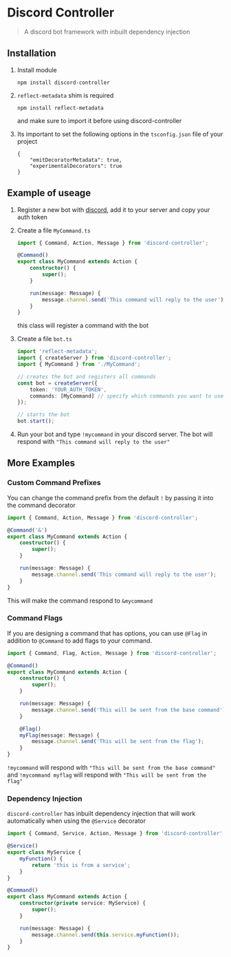 # Discord Controller
> A discord bot framework with inbuilt dependency injection

## Installation

1. Install module

    `npm install discord-controller`

2. `reflect-metadata` shim is required

    `npm install reflect-metadata`
   
   and make sure to import it before using discord-controller

3. Its important to set the following options in the `tsconfig.json` file of your project

    ```
    {
        "emitDecoratorMetadata": true,
        "experimentalDecorators": true
    }
    ```

## Example of useage

1. Register a new bot with [discord](https://discordjs.guide/preparations/setting-up-a-bot-application.html#creating-your-bot), add it to your server and copy your auth token

2. Create a file `MyCommand.ts`

    ```typescript
    import { Command, Action, Message } from 'discord-controller';

    @Command()
    export class MyCommand extends Action {
        constructor() {
            super();
        }

        run(message: Message) {
            message.channel.send('This command will reply to the user');
        }
    }
    ```

    this class will register a command with the bot

3. Create a file `bot.ts`
    ```typescript
    import 'reflect-metadata';
    import { createServer } from 'discord-controller';
    import { MyCommand } from './MyCommand';

    // creates the bot and registers all commands
    const bot = createServer({
        token: 'YOUR_AUTH_TOKEN',
        commands: [MyCommand] // specify which commands you want to use
    });

    // starts the bot
    bot.start();
    ```

4. Run your bot and type `!mycommand` in your discord server. The bot will respond with `"This command will reply to the user"`

## More Examples

### Custom Command Prefixes

You can change the command prefix from the default `!` by passing it into the command decorator

```typescript
import { Command, Action, Message } from 'discord-controller';

@Command('&')
export class MyCommand extends Action {
    constructor() {
        super();
    }

    run(message: Message) {
        message.channel.send('This command will reply to the user');
    }
}
```

This will make the command respond to `&mycommand`

### Command Flags

If you are designing a command that has options, you can use `@Flag` in addition to `@Command` to add flags to your command.

```typescript
import { Command, Flag, Action, Message } from 'discord-controller';

@Command()
export class MyCommand extends Action {
    constructor() {
        super();
    }

    run(message: Message) {
        message.channel.send('This will be sent from the base command');
    }

    @Flag()
    myFlag(message: Message) {
        message.channel.send('This will be sent from the flag');
    }
}
```

`!mycommand` will respond with `"This will be sent from the base command"` and `!mycommand myflag` will respond with `"This will be sent from the flag"`

### Dependency Injection

`discord-controller` has inbuilt dependency injection that will work automatically when using the `@Service` decorator

```typescript
import { Command, Service, Action, Message } from 'discord-controller';

@Service()
export class MyService {
    myFunction() {
        return 'this is from a service';
    }
}

@Command()
export class MyCommand extends Action {
    constructor(private service: MyService) {
        super();
    }

    run(message: Message) {
        message.channel.send(this.service.myFunction());
    }
}
```